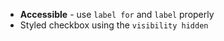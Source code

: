 - **Accessible** - use `label for` and `label` properly
- Styled checkbox using the `visibility hidden`
